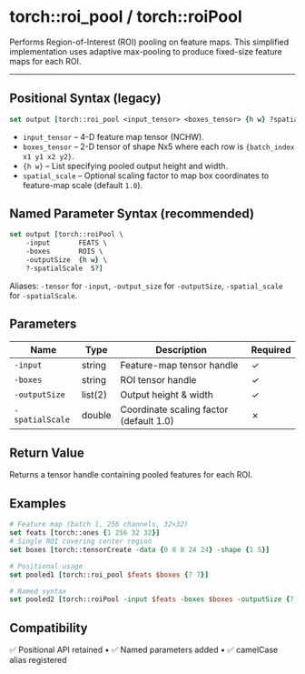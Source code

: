 # torch::roi_pool / torch::roiPool

Performs Region-of-Interest (ROI) pooling on feature maps. This simplified implementation uses adaptive max-pooling to produce fixed-size feature maps for each ROI.

---

## Positional Syntax (legacy)
```tcl
set output [torch::roi_pool <input_tensor> <boxes_tensor> {h w} ?spatial_scale?]
```
* `input_tensor` – 4-D feature map tensor (NCHW).
* `boxes_tensor` – 2-D tensor of shape Nx5 where each row is `{batch_index x1 y1 x2 y2}`.
* `{h w}` – List specifying pooled output height and width.
* `spatial_scale` – Optional scaling factor to map box coordinates to feature-map scale (default `1.0`).

## Named Parameter Syntax (recommended)
```tcl
set output [torch::roiPool \
    -input       FEATS \
    -boxes       ROIS \
    -outputSize  {h w} \
    ?-spatialScale  S?]
```
Aliases: `-tensor` for `-input`, `-output_size` for `-outputSize`, `-spatial_scale` for `-spatialScale`.

## Parameters
| Name | Type | Description | Required |
|------|------|-------------|----------|
| `-input` | string | Feature-map tensor handle | ✓ |
| `-boxes` | string | ROI tensor handle | ✓ |
| `-outputSize` | list(2) | Output height & width | ✓ |
| `-spatialScale` | double | Coordinate scaling factor (default 1.0) | ✗ |

## Return Value
Returns a tensor handle containing pooled features for each ROI.

## Examples
```tcl
# Feature map (batch 1, 256 channels, 32×32)
set feats [torch::ones {1 256 32 32}]
# Single ROI covering center region
set boxes [torch::tensorCreate -data {0 8 8 24 24} -shape {1 5}]

# Positional usage
set pooled1 [torch::roi_pool $feats $boxes {7 7}]

# Named syntax
set pooled2 [torch::roiPool -input $feats -boxes $boxes -outputSize {7 7} -spatialScale 1.0]
```

## Compatibility
✅ Positional API retained • ✅ Named parameters added • ✅ camelCase alias registered 